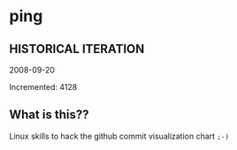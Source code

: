 # ping

## HISTORICAL ITERATION
2008-09-20

Incremented: 4128

## What is this?? 
Linux skills to hack the github commit visualization chart `;-)`
